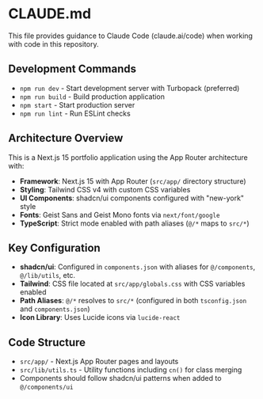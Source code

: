 # CLAUDE.md

This file provides guidance to Claude Code (claude.ai/code) when working with code in this repository.

## Development Commands

- `npm run dev` - Start development server with Turbopack (preferred)
- `npm run build` - Build production application
- `npm start` - Start production server
- `npm run lint` - Run ESLint checks

## Architecture Overview

This is a Next.js 15 portfolio application using the App Router architecture with:

- **Framework**: Next.js 15 with App Router (`src/app/` directory structure)
- **Styling**: Tailwind CSS v4 with custom CSS variables
- **UI Components**: shadcn/ui components configured with "new-york" style
- **Fonts**: Geist Sans and Geist Mono fonts via `next/font/google`
- **TypeScript**: Strict mode enabled with path aliases (`@/*` maps to `src/*`)

## Key Configuration

- **shadcn/ui**: Configured in `components.json` with aliases for `@/components`, `@/lib/utils`, etc.
- **Tailwind**: CSS file located at `src/app/globals.css` with CSS variables enabled
- **Path Aliases**: `@/*` resolves to `src/*` (configured in both `tsconfig.json` and `components.json`)
- **Icon Library**: Uses Lucide icons via `lucide-react`

## Code Structure

- `src/app/` - Next.js App Router pages and layouts
- `src/lib/utils.ts` - Utility functions including `cn()` for class merging
- Components should follow shadcn/ui patterns when added to `@/components/ui`